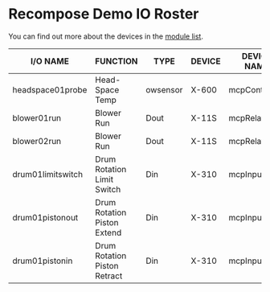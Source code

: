 # Recompose Demo IO Roster

You can find out more about the devices in the [module list][readme].

[readme]: README.md

I/O NAME          | FUNCTION                           | TYPE     | DEVICE    | DEVICE NAME        | LOCATION | TERMINAL #
----------------- | ---------------------------------- | -------- | --------- | ------------------ | -------- | ----------
headspace01probe  | Head-Space Temp                    | owsensor | X-600     | mcpController      | MCP      | Data-5v-Gnd
blower01run       | Blower Run                         | Dout     | X-11S     | mcpRelay           | MCP      | Rly1
blower02run       | Blower Run                         | Dout     | X-11S     | mcpRelay           | MCP      | Rly2
drum01limitswitch | Drum Rotation Limit Switch         | Din      | X-310     | mcpInputRelay      | MCP      | In1+
drum01pistonout   | Drum Rotation Piston Extend        | Din      | X-310     | mcpInputRelay      | MCP      | Rly1
drum01pistonin    | Drum Rotation Piston Retract       | Din      | X-310     | mcpInputRelay      | MCP      | Rly2
